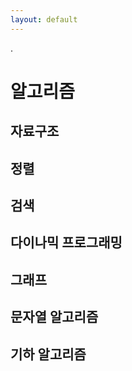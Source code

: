 ```yaml
---
layout: default
---
```

.

# 알고리즘
## 자료구조 
## 정렬 
## 검색
## 다이나믹 프로그래밍 
## 그래프 
## 문자열 알고리즘
## 기하 알고리즘
